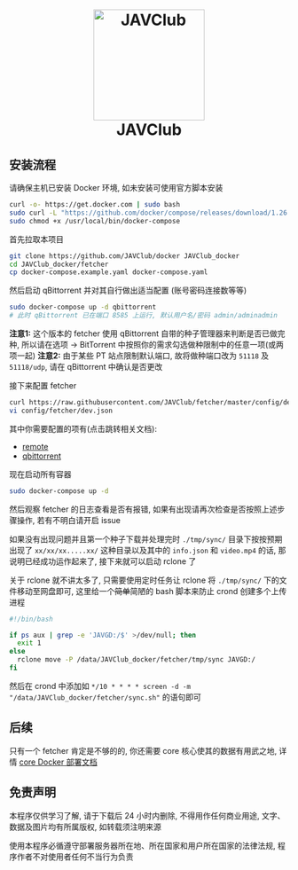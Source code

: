 <h1 align="center">
  <img src="https://github.com/JAVClub/core/raw/master/docs/logo.png" alt="JAVClub" width="200">
  <br>JAVClub</br>
</h1>

## 安装流程

请确保主机已安装 Docker 环境, 如未安装可使用官方脚本安装
```bash
curl -o- https://get.docker.com | sudo bash
sudo curl -L "https://github.com/docker/compose/releases/download/1.26.2/docker-compose-$(uname -s)-$(uname -m)" -o /usr/local/bin/docker-compose
sudo chmod +x /usr/local/bin/docker-compose
```

首先拉取本项目
```bash
git clone https://github.com/JAVClub/docker JAVClub_docker
cd JAVClub_docker/fetcher
cp docker-compose.example.yaml docker-compose.yaml
```

然后启动 qBittorrent 并对其自行做出适当配置 (账号密码连接数等等)
```bash
sudo docker-compose up -d qbittorrent
# 此时 qBittorrent 已在端口 8585 上运行, 默认用户名/密码 admin/adminadmin
```
**注意1:** 这个版本的 fetcher 使用 qBittorrent 自带的种子管理器来判断是否已做完种, 所以请在选项 -> BitTorrent 中按照你的需求勾选做种限制中的任意一项(或两项一起)
**注意2:** 由于某些 PT 站点限制默认端口, 故将做种端口改为 `51118` 及 `51118/udp`, 请在 qBittorrent 中确认是否更改

接下来配置 fetcher
```bash
curl https://raw.githubusercontent.com/JAVClub/fetcher/master/config/dev.example.json > config/fetcher/dev.json
vi config/fetcher/dev.json
```
其中你需要配置的项有(点击跳转相关文档):
- [remote](https://github.com/JAVClub/fetcher#%E9%85%8D%E7%BD%AE)
- [qbittorrent](https://github.com/JAVClub/fetcher#%E9%85%8D%E7%BD%AE)

现在启动所有容器
```bash
sudo docker-compose up -d
```
然后观察 fetcher 的日志查看是否有报错, 如果有出现请再次检查是否按照上述步骤操作, 若有不明白请开启 issue

如果没有出现问题并且第一个种子下载并处理完时 `./tmp/sync/` 目录下按按预期出现了 `xx/xx/xx.....xx/` 这种目录以及其中的 `info.json` 和 `video.mp4` 的话, 那说明已经成功运作起来了, 接下来就可以启动 rclone 了

关于 rclone 就不讲太多了, 只需要使用定时任务让 rclone 将 `./tmp/sync/` 下的文件移动至网盘即可, 这里给一个~~简单~~简陋的 bash 脚本来防止 crond 创建多个上传进程
```bash
#!/bin/bash

if ps aux | grep -e 'JAVGD:/$' >/dev/null; then
  exit 1
else
  rclone move -P /data/JAVClub_docker/fetcher/tmp/sync JAVGD:/
fi
```

然后在 crond 中添加如 `*/10 * * * * screen -d -m "/data/JAVClub_docker/fetcher/sync.sh"` 的语句即可

## 后续
只有一个 fetcher 肯定是不够的的, 你还需要 core 核心使其的数据有用武之地, 详情 [core Docker 部署文档](https://github.com/JAVClub/docker/tree/master/core)

## 免责声明

本程序仅供学习了解, 请于下载后 24 小时内删除, 不得用作任何商业用途, 文字、数据及图片均有所属版权, 如转载须注明来源

使用本程序必循遵守部署服务器所在地、所在国家和用户所在国家的法律法规, 程序作者不对使用者任何不当行为负责
